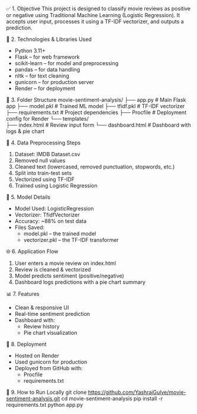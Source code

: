 ✅ 1. Objective
This project is designed to classify movie reviews as positive or negative using Traditional Machine Learning (Logistic Regression). It accepts user input, processes it using a TF-IDF vectorizer, and outputs a prediction.

🧠 2. Technologies & Libraries Used
- Python 3.11+
- Flask – for web framework
- scikit-learn – for model and preprocessing
- pandas – for data handling
- nltk – for text cleaning
- gunicorn – for production server
- Render – for deployment

📁 3. Folder Structure
movie-sentiment-analysis/
├── app.py                 # Main Flask app
├── model.pkl              # Trained ML model
├── tfidf.pkl         # TF-IDF vectorizer
├── requirements.txt       # Project dependencies
├── Procfile               # Deployment config for Render
└── templates/             
    ├── index.html         # Review input form
    └── dashboard.html     # Dashboard with logs & pie chart

🧹 4. Data Preprocessing Steps
1. Dataset: IMDB Dataset.csv
2. Removed null values
3. Cleaned text (lowercased, removed punctuation, stopwords, etc.)
4. Split into train-test sets
5. Vectorized using TF-IDF
6. Trained using Logistic Regression

🤖 5. Model Details
- Model Used: LogisticRegression
- Vectorizer: TfidfVectorizer
- Accuracy: ~88% on test data
- Files Saved:
  - model.pkl – the trained model
  - vectorizer.pkl – the TF-IDF transformer

🌐 6. Application Flow
1. User enters a movie review on index.html
2. Review is cleaned & vectorized
3. Model predicts sentiment (positive/negative)
4. Dashboard logs predictions with a pie chart summary

📊 7. Features
- Clean & responsive UI
- Real-time sentiment prediction
- Dashboard with:
  - Review history
  - Pie chart visualization

🚀 8. Deployment
- Hosted on Render
- Used gunicorn for production
- Deployed from GitHub with:
  - Procfile
  - requirements.txt

📌 9. How to Run Locally
git clone https://github.com/YashrajGulve/movie-sentiment-analysis.git
cd movie-sentiment-analysis
pip install -r requirements.txt
python app.py
